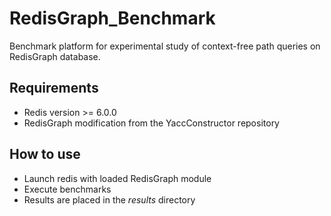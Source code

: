 # RedisGraph_Benchmark

Benchmark platform for experimental study of context-free path queries on RedisGraph database.

## Requirements
+ Redis version >= 6.0.0
+ RedisGraph modification from the YaccConstructor repository

## How to use
+ Launch redis with loaded RedisGraph module
+ Execute benchmarks
+ Results are placed in the _results_ directory